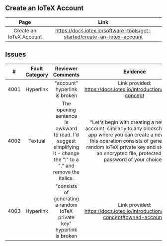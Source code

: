 
## Create an IoTeX Account
| Page        | Link           |
| :-------------: | :-------------:  | 
| Create an IoTeX Account  | https://docs.iotex.io/software-tools/get-started/create-an-iotex-account|


## Issues
| #   | Fault Category | Reviewer Comments | Evidence |
| :--: | :--: | :--: | :--: |
| 4001 | Hyperlink | "account" hyperlink is broken | Link provided: https://docs.iotex.io/introduction/account-concept |
| 4002 | Textual | The opening sentence is awkward to read. I'd suggest simplifying it - change the ":" to a "." and remove the italics. | "Let's begin with creating a new IoTeX account: similarly to any blockchain wallet app where you can create a new wallet, this operation consists of generating a random IoTeX private key and storing it in an encrypted file, protected by a password of your choice." |
| 4003 | Hyperlink | "consists of generating a random IoTeX private key" hyperlink is broken | Link provided: https://docs.iotex.io/introduction/account-concept#owned-accounts |